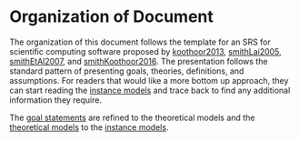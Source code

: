 # Organization of Document

The organization of this document follows the template for an SRS for scientific computing software proposed by [koothoor2013](), [smithLai2005](), [smithEtAl2007](), and [smithKoothoor2016](). The presentation follows the standard pattern of presenting goals, theories, definitions, and assumptions. For readers that would like a more bottom up approach, they can start reading the [instance models](./instance-models.md) and trace back to find any additional information they require.

The [goal statements](./goal-statements.md) are refined to the theoretical models and the [theoretical models](./theoretical-models.md) to the [instance models](./instance-models.md).

<!-- TODO: ADD LINKS -->
